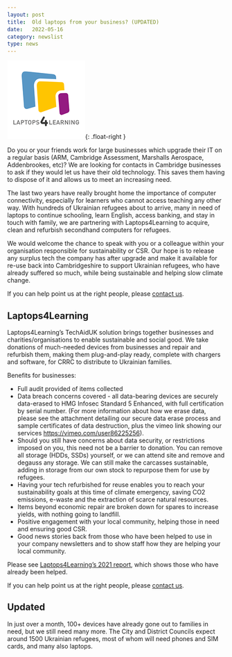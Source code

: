 ```yaml
---
layout: post
title:  Old laptops from your business? (UPDATED)
date:   2022-05-16
category: newslist
type: news
---
```


![Logo of Laptops 4 Learning](/images/2022-05-16-laptops4learning.png){: .float-right }

Do you or your friends work for large businesses which upgrade their IT on a regular basis (ARM, Cambridge Assessment, Marshalls Aerospace, Addenbrookes, etc)? We are looking for contacts in Cambridge businesses to ask if they would let us have their old technology. This saves them having to dispose of it and allows us to meet an increasing need.

The last two years have really brought home the importance of computer connectivity, especially for learners who cannot access teaching any other way. With hundreds of Ukrainian refugees about to arrive, many in need of laptops to continue schooling, learn English, access banking, and stay in touch with family, we are partnering with Laptops4Learning to acquire, clean and refurbish secondhand computers for refugees.

We would welcome the chance to speak with you or a colleague within your organisation responsible for sustainability or CSR. Our hope is to release any surplus tech the company has after upgrade and make it available for re-use back into Cambridgeshire to support Ukrainian refugees, who have already suffered so much, while being sustainable and helping slow climate change.

If you can help point us at the right people, please <a href="/contact.html" class="btn">contact us</a>.

## Laptops4Learning

Laptops4Learning’s TechAidUK solution brings together businesses and charities/organisations to enable sustainable and social good.  We take donations of much-needed devices from businesses and repair and refurbish them, making them plug-and-play ready, complete with chargers and software, for CRRC to distribute to Ukrainian families.

Benefits for businesses:


- Full audit provided of items collected
- Data breach concerns covered - all data-bearing devices are securely data-erased to HMG Infosec Standard 5 Enhanced, with full certification by serial number.  (For more information about how we erase data, please see the attachment detailing our secure data erase process and sample certificates of data destruction, plus the vimeo link showing  our services https://vimeo.com/user86225256).
- Should you still have concerns about data security, or restrictions imposed on you, this need not be a barrier to donation.  You can remove all storage (HDDs, SSDs) yourself, or we can attend site and remove and degauss any storage.  We can still make the carcasses sustainable, adding in storage from our own stock to repurpose them for use by refugees.
- Having your tech refurbished for reuse enables you to reach your sustainability goals at this time of climate emergency, saving CO2 emissions, e-waste and the extraction of scarce natural resources.
- Items beyond economic repair are broken down for spares to increase yields, with nothing going to landfill.
- Positive engagement with your local community, helping those in need and ensuring good CSR.  
- Good news stories back from those who have been helped to use in your company newsletters and to show staff how they are helping your local community.

Please see [Laptops4Learning’s 2021 report](https://www.laptops4learning.co.uk/impactreport), which shows those who have already been helped.

If you can help point us at the right people, please <a href="/contact.html" class="btn">contact us</a>.

## Updated

In just over a month, 100+ devices have already gone out to families in need, but we still need many more. The City and District Councils expect around 1500 Ukrainian refugees, most of whom will need phones and SIM cards, and many also laptops.
